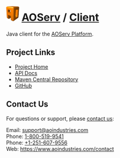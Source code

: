 # [<img src="ao-logo.png" alt="AO Logo" width="35" height="40">](https://www.aoindustries.com/) [AOServ](https://www.aoindustries.com/aoserv/) / [Client](https://www.aoindustries.com/aoserv/client/)
Java client for the [AOServ Platform](https://www.aoindustries.com/aoserv/).

## Project Links
* [Project Home](https://www.aoindustries.com/aoserv/client/)
* [API Docs](https://www.aoindustries.com/aoserv/client/apidocs/)
* [Maven Central Repository](https://search.maven.org/#search%7Cgav%7C1%7Cg:%22com.aoindustries%22%20AND%20a:%22aoserv-client%22)
* [GitHub](https://github.com/aoindustries/aoserv-client)

## Contact Us
For questions or support, please [contact us](https://www.aoindustries.com/contact):

Email: [support@aoindustries.com](mailto:support@aoindustries.com)  
Phone: [1-800-519-9541](tel:1-800-519-9541)  
Phone: [+1-251-607-9556](tel:+1-251-607-9556)  
Web: https://www.aoindustries.com/contact
